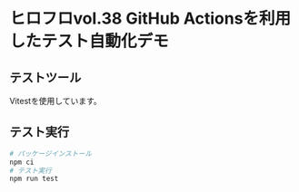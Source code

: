 # ヒロフロvol.38 GitHub Actionsを利用したテスト自動化デモ

## テストツール
Vitestを使用しています。

## テスト実行
```bash
# パッケージインストール
npm ci
# テスト実行
npm run test
```